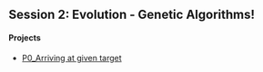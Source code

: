 ## Session 2: Evolution - Genetic Algorithms!

#### Projects

- [P0_Arriving at given target](./P1_Shakespear_Monkey)
<!-- - [P1_Binary Search Tree](./P1_BinarySearchTree)
- [P2_Breadth First Search - Traversal](./P2_BFS_a_Traversal)
- [P3_Breadth First Search - Shortest Path](./P3_BFS_b_Shortest_Path)
- [P4_Breadth First Search on a Grid](./P4_BFS_c_Grid_viz)
- [P5_Depth First Search Traversal](./P5_DFS_a_Traversal)
- [P6_Maze Generation DFS](./P6_DFS_b_Maze_Generation)
- [P7_Dijkstra's Shortest Path](./P7_Dijkstra_Shortest_Path)
- [P8_Animal Guessr](./P8_Animal_Guessr)
- [P9_Greedy Travelling Salesperson](./P9_Greedy_Salesperson) -->
